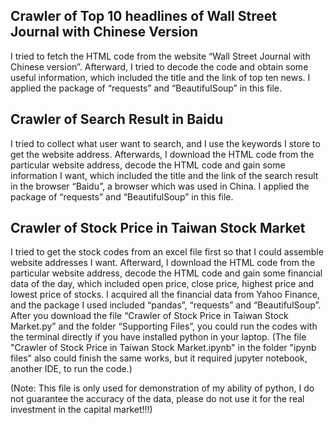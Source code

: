 ## Crawler of Top 10 headlines of Wall Street Journal with Chinese Version
I tried to fetch the HTML code from the website “Wall Street Journal with Chinese version”. Afterward, I tried to decode the code and obtain some useful information, which included the title and the link of top ten news. I applied the package of “requests” and “BeautifulSoup” in this file.





## Crawler of Search Result in Baidu
I tried to collect what user want to search, and I use the keywords I store to get the website address. Afterwards, I download the HTML code from the particular website address, decode the HTML code and gain some information I want, which included the title and the link of the search result in the browser “Baidu”, a browser which was used in China. I applied the package of “requests” and “BeautifulSoup” in this file.





## Crawler of Stock Price in Taiwan Stock Market
I tried to get the stock codes from an excel file first so that I could assemble website addresses I want. Afterward, I download the HTML code from the particular website address, decode the HTML code and gain some financial data of the day, which included open price, close price, highest price and lowest price of stocks. I acquired all the financial data from Yahoo Finance, and the package I used included “pandas”, “requests” and “BeautifulSoup”. After you download the file “Crawler of Stock Price in Taiwan Stock Market.py” and the folder “Supporting Files”, you could run the codes with the terminal directly if you have installed python in your laptop. (The file "Crawler of Stock Price in Taiwan Stock Market.ipynb" in the folder "ipynb files" also could finish the same works, but it required jupyter notebook, another IDE, to run the code.)

(Note: This file is only used for demonstration of my ability of python, I do not guarantee the accuracy of the data, please do not use it for the real investment in the capital market!!!)
